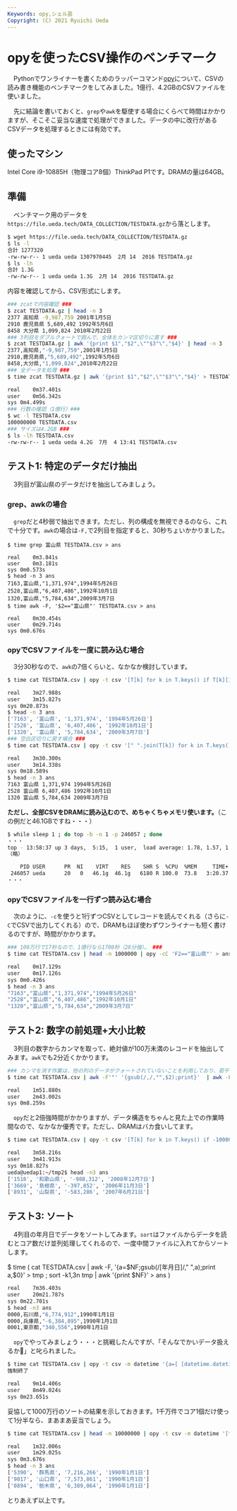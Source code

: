 ```yaml
---
Keywords: opy,シェル芸
Copyright: (C) 2021 Ryuichi Ueda
---
```


# opyを使ったCSV操作のベンチマーク

　Pythonでワンライナーを書くためのラッパーコマンド[opy](/?page=opy)について、CSVの読み書き機能のベンチマークをしてみました。1億行、4.2GBのCSVファイルを使いました。


　先に結論を書いておくと、`grep`や`awk`を駆使する場合にくらべて時間はかかりますが、そこそこ妥当な速度で処理ができました。データの中に改行があるCSVデータを処理するときには有効です。

## 使ったマシン

Intel Core i9-10885H（物理コア8個）ThinkPad P1です。DRAMの量は64GB。


## 準備

　ベンチマーク用のデータを`https://file.ueda.tech/DATA_COLLECTION/TESTDATA.gz`から落とします。

```bash
$ wget https://file.ueda.tech/DATA_COLLECTION/TESTDATA.gz
$ ls -l
合計 1277320
-rw-rw-r-- 1 ueda ueda 1307970445  2月 14  2016 TESTDATA.gz
$ ls -lh
合計 1.3G
-rw-rw-r-- 1 ueda ueda 1.3G  2月 14  2016 TESTDATA.gz
```

内容を確認してから、CSV形式にします。

```bash
### zcatで内容確認 ###
$ zcat TESTDATA.gz | head -n 3
2377 高知県 -9,987,759 2001年1月5日
2910 鹿児島県 5,689,492 1992年5月6日
8458 大分県 1,099,824 2010年2月22日
### 3列目をダブルクォートで囲んで、全体をカンマ区切りに直す ###
$ zcat TESTDATA.gz | awk '{print $1","$2",\""$3"\","$4}' | head -n 3
2377,高知県,"-9,987,759",2001年1月5日
2910,鹿児島県,"5,689,492",1992年5月6日
8458,大分県,"1,099,824",2010年2月22日
### 全データを処理 ###
$ time zcat TESTDATA.gz | awk '{print $1","$2",\""$3"\","$4}' > TESTDATA.csv

real	0m37.401s
user	0m56.342s
sys	0m4.499s
### 行数の確認（1億行）###
$ wc -l TESTDATA.csv
100000000 TESTDATA.csv
### サイズは4.2GB ###
$ ls -lh TESTDATA.csv
-rw-rw-r-- 1 ueda ueda 4.2G  7月  4 13:41 TESTDATA.csv
```

## テスト1: 特定のデータだけ抽出

　3列目が富山県のデータだけを抽出してみましょう。


### grep、awkの場合

　`grep`だと4秒弱で抽出できます。ただし、列の構成を無視できるのなら、これで十分です。`awk`の場合は`-F,`で2列目を指定すると、30秒ちょいかかりました。

```
$ time grep 富山県 TESTDATA.csv > ans

real	0m3.841s
user	0m3.181s
sys	0m0.573s
$ head -n 3 ans
7163,富山県,"1,371,974",1994年5月26日
2528,富山県,"6,407,486",1992年10月1日
1320,富山県,"5,784,634",2009年3月7日
$ time awk -F, '$2=="富山県"' TESTDATA.csv > ans

real	0m30.454s
user	0m29.714s
sys	0m0.676s
```

### opyでCSVファイルを一度に読み込む場合

　3分30秒なので、`awk`の7倍くらいと、なかなか検討しています。

```bash
$ time cat TESTDATA.csv | opy -t csv '[T[k] for k in T.keys() if T[k][1] == "富山県"]' > ans

real	3m27.988s
user	3m15.827s
sys	0m20.873s
$ head -n 3 ans
['7163', '富山県', '1,371,974', '1994年5月26日']
['2528', '富山県', '6,407,486', '1992年10月1日']
['1320', '富山県', '5,784,634', '2009年3月7日']
### 空白区切りに戻す場合 ###
$ time cat TESTDATA.csv | opy -t csv '[" ".join(T[k]) for k in T.keys() if T[k][1] == "富山県"]' > ans

real	3m30.300s
user	3m14.338s
sys	0m18.589s
$ head -n 3 ans
7163 富山県 1,371,974 1994年5月26日
2528 富山県 6,407,486 1992年10月1日
1320 富山県 5,784,634 2009年3月7日
```

**ただし、全部CSVをDRAMに読み込むので、めちゃくちゃメモリ使います。**（この例だと46.1GBですね・・・）

```bash
$ while sleep 1 ; do top -b -n 1 -p 246057 ; done
・・・
top - 13:58:37 up 3 days,  5:15,  1 user,  load average: 1.78, 1.57, 1.23
（略）

    PID USER      PR  NI    VIRT    RES    SHR S  %CPU  %MEM     TIME+ COMMAND
 246057 ueda      20   0   46.1g  46.1g   6180 R 100.0  73.8   3:20.37 python3
・・・
```

### opyでCSVファイルを一行ずつ読み込む場合


　次のように、`-c`を使うと1行ずつCSVとしてレコードを読んでくれる（さらに`-C`でCSVで出力してくれる）ので、DRAMもほぼ使わずワンライナーも短く書けるのですが、時間がかかります。


```bash
### 100万行で17秒なので、1億行なら1700秒（28分強）。 ###
$ time cat TESTDATA.csv | head -n 1000000 | opy -cC 'F2=="富山県"' > ans

real	0m17.129s
user	0m17.126s
sys	0m0.426s
$ head -n 3 ans
"7163","富山県","1,371,974","1994年5月26日"
"2528","富山県","6,407,486","1992年10月1日"
"1320","富山県","5,784,634","2009年3月7日"
```

## テスト2: 数字の前処理+大小比較

　3列目の数字からカンマを取って、絶対値が100万未満のレコードを抽出してみます。`awk`でも2分近くかかります。


```bash
### カンマを消す作業は、他の列のデータがクォートされていないことを利用しており、若干ズルです。 ###
$ time cat TESTDATA.csv | awk -F'"' '{gsub(/,/,"",$2);print}'  | awk -F, '$3<1000000 && $3 > -1000000' > ans

real	1m51.880s
user	2m43.002s
sys	0m8.259s
```

　`opy`だと2倍強時間がかかりますが、データ構造をちゃんと見た上での作業時間なので、なかなか優秀です。ただし、DRAMはバカ食いしてます。

```bash
$ time cat TESTDATA.csv | opy -t csv '[T[k] for k in T.keys() if -1000000 < int(T[k][2].replace(",","")) < 1000000 ]' > ans

real	3m58.216s
user	3m41.913s
sys	0m18.827s
ueda@uedap1:~/tmp2$ head -n3 ans 
['1518', '和歌山県', '-988,312', '2008年12月7日']
['3669', '島根県', '-397,852', '2006年11月3日']
['8931', '山梨県', '-583,286', '2007年6月21日']
```

## テスト3: ソート


　4列目の年月日でデータをソートしてみます。`sort`はファイルからデータを読むとコア数だけ並列処理してくれるので、一度中間ファイルに入れてからソートします。

$ time  ( cat TESTDATA.csv | awk -F, '{a=$NF;gsub(/[年月日]/," ",a);print a,$0}' > tmp ; sort -k1,3n tmp | awk '{print $NF}' > ans )

```bash
real	7m36.403s
user	20m21.787s
sys	0m22.701s
$ head -n3 ans
0000,石川県,"6,774,912",1990年1月1日
0000,兵庫県,"-6,384,895",1990年1月1日
0001,東京都,"340,556",1990年1月1日
```

　`opy`でやってみましょう・・・と挑戦したんですが、「そんなでかいデータ扱えるか💢」と叱られました。


```bash
$ time cat TESTDATA.csv | opy -t csv -m datetime '{a=[ [datetime.datetime.strptime(e[3], "%Y年%m月%d日"),e] for e in T.values()]};{a.sort(key=lambda x:x[0])};[*[e[1] for e in a]]' > ans
強制終了

real	9m14.406s
user	8m49.024s
sys	0m23.651s
```


妥協して1000万行のソートの結果を示しておきます。1千万件でコア1個だけ使って1分半なら、まあまあ妥当でしょう。


```bash
$ time cat TESTDATA.csv | head -n 10000000 | opy -t csv -m datetime '[*sorted(T.values(), key=lambda x:datetime.datetime.strptime(x[3], "%Y年%m月%d日"))]' > ans

real	1m32.006s
user	1m29.025s
sys	0m3.676s
$ head -n 3 ans
['5390', '群馬県', '7,216,266', '1990年1月1日']
['9017', '山口県', '7,573,861', '1990年1月1日']
['0894', '栃木県', '6,389,064', '1990年1月1日']
```


とりあえず以上です。

